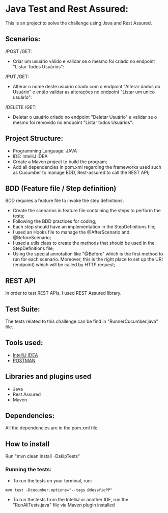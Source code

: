 # Java Test and Rest Assured:

This is an project to solve the challenge using Java and Rest Assured.

## Scenarios:

/POST /GET:
* Criar um usuário válido e validar se o mesmo foi criado no endpoint "Listar Todos Usuários": 

/PUT /GET:
* Alterar o nome deste usuário criado com o endpoint "Alterar dados do Usuário" e então validar as alterações no endpoint "Listar um unico usuário":

/DELETE /GET:
* Deletar o usuário criado no endpoint "Deletar Usuário" e validar se o mesmo foi removido no endpoint "Listar todos Usuários":

## Project Structure:
* Programming Language: JAVA
* IDE: IntelliJ IDEA
* Create a Maven project to build the program;
* Add all dependencies in pom.xml regarding the frameworks used such as Cucumber to manage BDD, Rest-assured to call the REST API;

## BDD (Feature file / Step definition)
BDD requires a feature file to invoke the step definitions:

* Create the scenarios in feature file containing the steps to perform the tests;
* Following the BDD practices for coding;
* Each step should have an implementation in the StepDefinitions file;
* I used an Hooks file to manage the @AfterScenario and @BeforeScenario;
* I used a utils class to create the methods that should be used in the StepDefinitions file;
* Using the special annotation like "@Before" which is the first method to run for each scenario. Moreover, this is the right place to set up the URI (endpoint) which will be called by HTTP request;

## REST API
In order to test REST APIs, I used REST Assured library. 

## Test Suite:

The tests related to this challenge can be find in "RunnerCucumber.java" file.

## Tools used:
- [IntelliJ IDEA](https://www.jetbrains.com/pt-br/idea/ "IntelliJ IDEA")
- [POSTMAN](https://www.postman.com/ "POSTMAN")


## Libraries and plugins used
* Java
* Rest Assured
* Maven

## Dependencies:
All the dependencies are in the pom.xml file.

## How to install

Run "mvn clean install -DskipTests"

### Running the tests: 

* To run the tests on your terminal, run:
```
mvn test -Dcucumber.options="--tags @desafioPP"
```
* To run the tests from the IntelliJ or another IDE, run the "RunAllTests.java" file via Maven plugin installed
